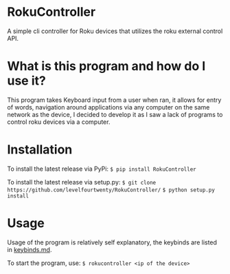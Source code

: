 # RokuController
A simple cli controller for Roku devices that utilizes the roku external control API.

# What is this program and how do I use it?
This program takes Keyboard input from a user when ran, it allows for entry of words, navigation around applications via any computer on the same network as the device, I decided to develop it as I saw a lack of programs to control roku devices via a computer.

# Installation

To install the latest release via PyPi:
`$ pip install RokuController`

To install the latest release via setup.py:
 `$ git clone https://github.com/levelfourtwenty/RokuController/`
 `$ python setup.py install`
 
 # Usage
 Usage of the program is relatively self explanatory, the keybinds are listed in [keybinds.md](https://github.com/levelfourtwenty/RokuController/blob/main/keybinds.md).
 
 To start the program, use:
 `$ rokucontroller <ip of the device>`
 
 

 
 






